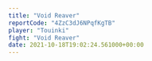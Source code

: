 ```yaml
---
title: "Void Reaver"
reportCode: "4ZzC3dJ6NPqfKgTB"
player: "Touinki"
fight: "Void Reaver"
date: 2021-10-18T19:02:24.561000+00:00
---
```

